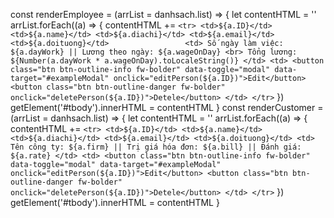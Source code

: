 const renderEmployee = (arrList = danhsach.list) => {
    let contentHTML = ''
    arrList.forEach((a) => {
        contentHTML += `
            <tr>
                <td>${a.ID}</td>
                <td>${a.name}</td>
                <td>${a.diachi}</td>
                <td>${a.email}</td>
                <td>${a.doituong}</td>                
                <td>
                    Số ngày làm việc: ${a.dayWork} || Lương theo ngày: ${a.wageOnDay} <br> Tổng lương: ${Number(a.dayWork * a.wageOnDay).toLocaleString()}
                </td>
                <td>
                    <button class="btn btn-outline-info fw-bolder" data-toggle="modal" data-target="#exampleModal" onclick="editPerson(${a.ID})">Edit</button>
                    <button class="btn btn-outline-danger fw-bolder" onclick="deletePerson(${a.ID})">Detele</button>
                </td>
            </tr>
        `
    })
    getElement('#tbody').innerHTML = contentHTML
}
const renderCustomer = (arrList = danhsach.list) => {
    let contentHTML = ''
    arrList.forEach((a) => {
        contentHTML += `
            <tr>
                <td>${a.ID}</td>
                <td>${a.name}</td>
                <td>${a.diachi}</td>
                <td>${a.email}</td>
                <td>${a.doituong}</td>
                <td>
                    Tên công ty: ${a.firm} || Trị giá hóa đơn: ${a.bill} || Đánh giá: ${a.rate}
                </td>
                <td>
                    <button class="btn btn-outline-info fw-bolder" data-toggle="modal" data-target="#exampleModal" onclick="editPerson(${a.ID})">Edit</button>
                    <button class="btn btn-outline-danger fw-bolder" onclick="deletePerson(${a.ID})">Detele</button>
                </td>
            </tr>
        `
    })
    getElement('#tbody').innerHTML = contentHTML
}